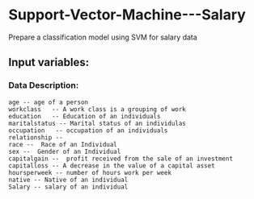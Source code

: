 # Support-Vector-Machine---Salary
Prepare a classification model using SVM for salary data

## Input variables:
### Data Description:

    age -- age of a person
    workclass	-- A work class is a grouping of work 
    education	-- Education of an individuals	
    maritalstatus -- Marital status of an individulas	
    occupation	 -- occupation of an individuals
    relationship -- 	
    race --  Race of an Individual
    sex --  Gender of an Individual
    capitalgain --  profit received from the sale of an investment	
    capitalloss	-- A decrease in the value of a capital asset
    hoursperweek -- number of hours work per week	
    native -- Native of an individual
    Salary -- salary of an individual
